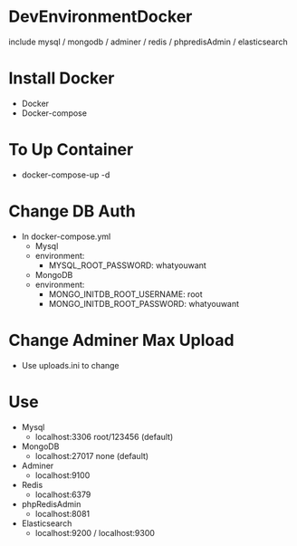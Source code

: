 # DevEnvironmentDocker
include mysql / mongodb / adminer / redis / phpredisAdmin / elasticsearch

# Install Docker
 - Docker
 - Docker-compose

# To Up Container
 - docker-compose-up -d

# Change DB Auth
 - In docker-compose.yml
   - Mysql
   - environment:
       - MYSQL_ROOT_PASSWORD: whatyouwant
   - MongoDB
   - environment:
       -  MONGO_INITDB_ROOT_USERNAME: root
       -  MONGO_INITDB_ROOT_PASSWORD: whatyouwant

# Change Adminer Max Upload
 - Use uploads.ini to change

# Use
 - Mysql         
   - localhost:3306   root/123456 (default)
 - MongoDB       
   - localhost:27017  none        (default)
 - Adminer       
   - localhost:9100
 - Redis         
   - localhost:6379
 - phpRedisAdmin 
   - localhost:8081
 - Elasticsearch 
   - localhost:9200 / localhost:9300
